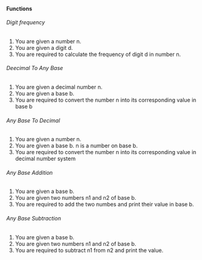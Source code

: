 #### Functions

###### Digit frequency
1. You are given a number n.
2. You are given a digit d.
3. You are required to calculate the frequency of digit d in number n.

###### Deecimal To Any Base
1. You are given a decimal number n.
2. You are given a base b.
3. You are required to convert the number n into its corresponding value in base b

###### Any Base To Decimal
1. You are given a number n.
2. You are given a base b. n is a number on base b.
3. You are required to convert the number n into its corresponding value in decimal number system

###### Any Base Addition
1. You are given a base b.
2. You are given two numbers n1 and n2 of base b.
3. You are required to add the two numbes and print their value in base b.

###### Any Base Subtraction
1. You are given a base b.
2. You are given two numbers n1 and n2 of base b.
3. You are required to subtract n1 from n2 and print the value.

